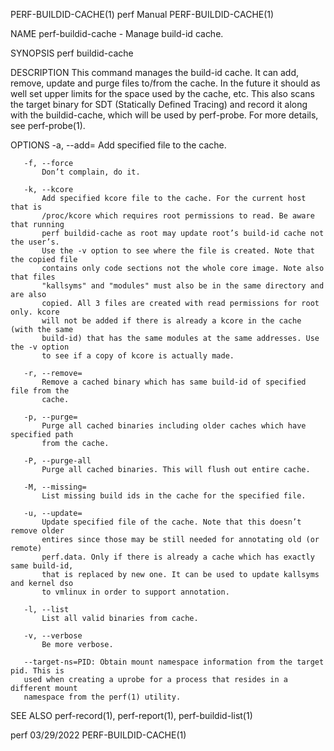 PERF-BUILDID-CACHE(1)                  perf Manual                 PERF-BUILDID-CACHE(1)

NAME
       perf-buildid-cache - Manage build-id cache.

SYNOPSIS
       perf buildid-cache <options>

DESCRIPTION
       This command manages the build-id cache. It can add, remove, update and purge
       files to/from the cache. In the future it should as well set upper limits for the
       space used by the cache, etc. This also scans the target binary for SDT
       (Statically Defined Tracing) and record it along with the buildid-cache, which
       will be used by perf-probe. For more details, see perf-probe(1).

OPTIONS
       -a, --add=
           Add specified file to the cache.

       -f, --force
           Don’t complain, do it.

       -k, --kcore
           Add specified kcore file to the cache. For the current host that is
           /proc/kcore which requires root permissions to read. Be aware that running
           perf buildid-cache as root may update root’s build-id cache not the user’s.
           Use the -v option to see where the file is created. Note that the copied file
           contains only code sections not the whole core image. Note also that files
           "kallsyms" and "modules" must also be in the same directory and are also
           copied. All 3 files are created with read permissions for root only. kcore
           will not be added if there is already a kcore in the cache (with the same
           build-id) that has the same modules at the same addresses. Use the -v option
           to see if a copy of kcore is actually made.

       -r, --remove=
           Remove a cached binary which has same build-id of specified file from the
           cache.

       -p, --purge=
           Purge all cached binaries including older caches which have specified path
           from the cache.

       -P, --purge-all
           Purge all cached binaries. This will flush out entire cache.

       -M, --missing=
           List missing build ids in the cache for the specified file.

       -u, --update=
           Update specified file of the cache. Note that this doesn’t remove older
           entires since those may be still needed for annotating old (or remote)
           perf.data. Only if there is already a cache which has exactly same build-id,
           that is replaced by new one. It can be used to update kallsyms and kernel dso
           to vmlinux in order to support annotation.

       -l, --list
           List all valid binaries from cache.

       -v, --verbose
           Be more verbose.

       --target-ns=PID: Obtain mount namespace information from the target pid. This is
       used when creating a uprobe for a process that resides in a different mount
       namespace from the perf(1) utility.

SEE ALSO
       perf-record(1), perf-report(1), perf-buildid-list(1)

perf                                   03/29/2022                  PERF-BUILDID-CACHE(1)
